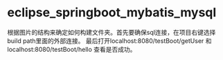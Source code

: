 # eclipse_springboot_mybatis_mysql
根据图片的结构来确定如何构建文件夹。首先要确保sql连接，在项目右键选择build path里面的外部连接。
最后打开localhost:8080/testBoot/getUser 和
localhost:8080/testBoot/hello
查看是否成功。
